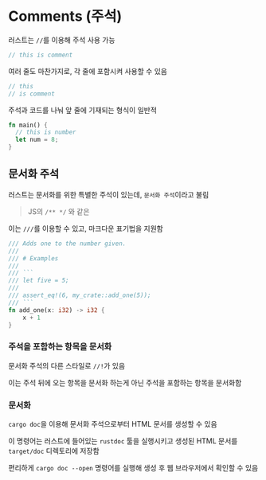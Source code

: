 # Comments (주석)

러스트는 `//`를 이용해 주석 사용 가능

```rust
// this is comment
```

여러 줄도 마찬가지로, 각 줄에 포함시켜 사용할 수 있음

```Rust
// this
// is comment
```

주석과 코드를 나눠 앞 줄에 기재되는 형식이 일반적

```rust
fn main() {
  // this is number
  let num = 8;
}
```

## 문서화 주석

러스트는 문서화를 위한 특별한 주석이 있는데, `문서화 주석`이라고 불림

> JS의 `/** */` 와 같은

이는 `///`를 이용할 수 있고, 마크다운 표기법을 지원함

````rust
/// Adds one to the number given.
///
/// # Examples
///
/// ```
/// let five = 5;
///
/// assert_eq!(6, my_crate::add_one(5));
/// ```
fn add_one(x: i32) -> i32 {
    x + 1
}
````

### 주석을 포함하는 항목을 문서화

문서화 주석의 다른 스타일로 `//!`가 있음

이는 주석 뒤에 오는 항목을 문서화 하는게 아닌 주석을 포함하는 항목을 문서화함

### 문서화

`cargo doc`을 이용해 문서화 주석으로부터 HTML 문서를 생성할 수 있음

이 명령어는 러스트에 들어있는 `rustdoc` 툴을 실행시키고 생성된 HTML 문서를 `target/doc` 디렉토리에 저장함

편리하게 `cargo doc --open` 명령어를 실행해 생성 후 웹 브라우저에서 확인할 수 있음
